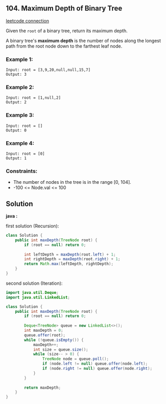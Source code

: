 ## 104. Maximum Depth of Binary Tree

[leetcode connection](https://leetcode.com/problems/maximum-depth-of-binary-tree/)

Given the `root` of a binary tree, return its maximum depth.

A binary tree's **maximum depth** is the number of nodes along the longest path from the root node down to the farthest leaf node.

### Example 1:
```
Input: root = [3,9,20,null,null,15,7]
Output: 3
```

### Example 2:
```
Input: root = [1,null,2]
Output: 2
```

### Example 3:
```
Input: root = []
Output: 0
```

### Example 4:
```
Input: root = [0]
Output: 1
```

### Constraints:

* The number of nodes in the tree is in the range [0, 104].
* -100 <= Node.val <= 100

## Solution

**java :**

first solution (Recursion):
```java
class Solution {
    public int maxDepth(TreeNode root) {
        if (root == null) return 0;
        
        int leftDepth = maxDepth(root.left) + 1;
        int rightDepth = maxDepth(root.right) + 1;
        return Math.max(leftDepth, rightDepth);
    }
}
```

second solution (Iteration):
```java
import java.util.Deque;
import java.util.LinkedList;

class Solution {
    public int maxDepth(TreeNode root) {
        if (root == null) return 0;
        
        Deque<TreeNode> queue = new LinkedList<>();
        int maxDepth = 0;
        queue.offer(root);
        while (!queue.isEmpty()) {
            maxDepth++;
            int size = queue.size();
            while (size-- > 0) {
                TreeNode node = queue.poll();
                if (node.left != null) queue.offer(node.left);
                if (node.right != null) queue.offer(node.right);
            }
        }
        
        return maxDepth;
    }
}
```